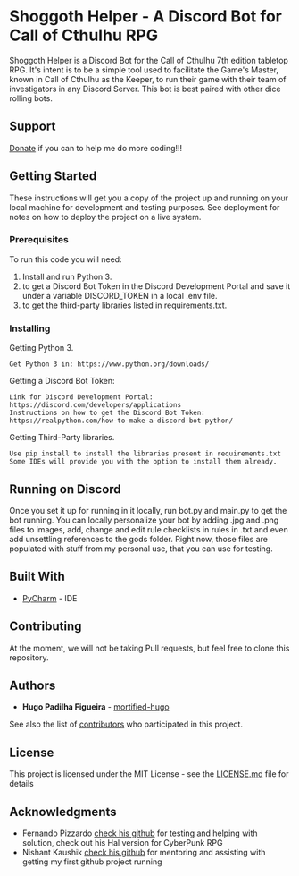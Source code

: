 # Shoggoth Helper - A Discord Bot for Call of Cthulhu RPG

Shoggoth Helper is a Discord Bot for the Call of Cthulhu 7th edition tabletop RPG. It's intent is to be a simple tool used to facilitate the Game's Master, known in Call of Cthulhu as the Keeper, to run their game with their team of investigators in any Discord Server. This bot is best paired with other dice rolling bots.

## Support

[Donate](https://www.paypal.com/cgi-bin/webscr?cmd=_donations&business=hugo.sjrp@gmail.com&lc=US&no_note=0&item_name=thank+you+for+supporting+my+work!&cn=&curency_code=USD&bn=PP-DonationsBF:btn_donateCC_LG.gif:NonHosted) if you can to help me do more coding!!!

## Getting Started

These instructions will get you a copy of the project up and running on your local machine for development and testing purposes. See deployment for notes on how to deploy the project on a live system.

### Prerequisites

To run this code you will need: 
1) Install and run Python 3.
2) to get a Discord Bot Token in the Discord Development Portal and save it under a variable DISCORD_TOKEN in a local .env file.
3) to get the third-party libraries listed in requirements.txt.

### Installing

Getting Python 3.

```
Get Python 3 in: https://www.python.org/downloads/
```

Getting a Discord Bot Token:

```
Link for Discord Development Portal: https://discord.com/developers/applications
Instructions on how to get the Discord Bot Token: https://realpython.com/how-to-make-a-discord-bot-python/
```

Getting Third-Party libraries.

```
Use pip install to install the libraries present in requirements.txt
Some IDEs will provide you with the option to install them already.
```

## Running on Discord

Once you set it up for running in it locally, run bot.py and main.py to get the bot running. You can locally personalize your bot by adding .jpg and .png files to images, add, change and edit rule checklists in rules in .txt and even add unsettling references to the gods folder. Right now, those files are populated with stuff from my personal use, that you can use for testing.

## Built With

* [PyCharm](https://www.jetbrains.com/help/pycharm/configuring-python-interpreter.html) - IDE

## Contributing

At the moment, we will not be taking Pull requests, but feel free to clone this repository.

## Authors

* **Hugo Padilha Figueira** - [mortified-hugo](https://github.com/mortified-hugo)

See also the list of [contributors](https://github.com/your/project/contributors) who participated in this project.

## License

This project is licensed under the MIT License - see the [LICENSE.md](LICENSE.md) file for details

## Acknowledgments

* Fernando Pizzardo [check his github](https://github.com/Pizzardo-Luck) for testing and helping with solution, check out his Hal version for CyberPunk RPG
* Nishant Kaushik [check his github](https://github.com/nixant) for mentoring and assisting with getting my first github project running
